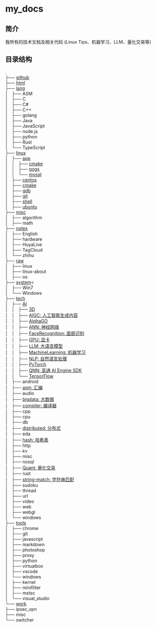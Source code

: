 # my_docs

## 简介

我所有的技术文档及相关代码 (Linux Tips、机器学习、LLM、量化交易等)

## 目录结构

.<br/>
├── [github](./blob/master/github)<br/>
├── [html](./blob/master/html)<br/>
├── [lang](./blob/master/lang)<br/>
│   ├── ASM<br/>
│   ├── C<br/>
│   ├── C#<br/>
│   ├── C++<br/>
│   ├── golang<br/>
│   ├── Java<br/>
│   ├── JavaScript<br/>
│   ├── node.js<br/>
│   ├── python<br/>
│   ├── Rust<br/>
│   └── TypeScript<br/>
├── [linux](./blob/master/linux)<br/>
│   ├── [app](./blob/master/linux/app)<br/>
│   │   ├── [cmake](./blob/master/linux/app/cmake)<br/>
│   │   ├── [gogs](./blob/master/linux/app/gogs)<br/>
│   │   └── [mysql](./blob/master/linux/app/mysql)<br/>
│   ├── [centos](./blob/master/linux/centos)<br/>
│   ├── [cmake](./blob/master/linux/cmake)<br/>
│   ├── [gdb](./blob/master/linux/gdb)<br/>
│   ├── [git](./blob/master/linux/git)<br/>
│   ├── [shell](./blob/master/linux/shell)<br/>
│   ├── [ubuntu](./blob/master/linux/ubuntu)<br/>
├── [misc](./blob/master/misc)<br/>
│   ├── algorithm<br/>
│   ├── math<br/>
├── [notes](./blob/master/notes)<br/>
│   ├── English<br/>
│   ├── hardware<br/>
│   ├── HuyaLive<br/>
│   ├── TagCloud<br/>
│   └── zhihu<br/>
├── [raw](./blob/master/raw)<br/>
│   ├── linux<br/>
│   ├── linux-about<br/>
│   ├── os<br/>
├── [system](./blob/master/system)<<br/>
│   ├── Win7<br/>
│   └── Windows<br/>
├── [tech](./blob/master/tech)<br/>
│   ├── [AI](./blob/master/tech/AI)<br/>
│   │   ├── [3D](./blob/master/tech/AI/3D)<br/>
│   │   ├── [AIGC: 人工智能生成内容](./blob/master/tech/AI/AIGC)<br/>
│   │   ├── [AlphaGO](./blob/master/tech/AI/AlphaGO)<br/>
│   │   ├── [ANN: 神经网络](./blob/master/tech/AI/ANN)<br/>
│   │   ├── [FaceRecognition: 面部识别](./blob/master/tech/AI/FaceRecognition)<br/>
│   │   ├── [GPU: 显卡](./blob/master/tech/AI/GPU)<br/>
│   │   ├── [LLM: 大语言模型](./blob/master/tech/AI/LLM)<br/>
│   │   ├── [MachineLearning: 机器学习](./blob/master/tech/AI/MachineLearning)<br/>
│   │   ├── [NLP: 自然语言处理](./blob/master/tech/AI/NLP)<br/>
│   │   ├── [PyTorch](./blob/master/tech/AI/PyTorch)<br/>
│   │   ├── [QNN: 高通 AI Engine SDK](./blob/master/tech/AI/QNN)<br/>
│   │   └── [TensorFlow](./blob/master/tech/AI/TensorFlow)<br/>
│   ├── android<br/>
│   ├── [asm: 汇编](./blob/master/tech/asm)<br/>
│   ├── audio<br/>
│   ├── [bigdata: 大数据](./blob/master/tech/bigdata)<br/>
│   ├── [compiler: 编译器](./blob/master/tech/compiler)<br/>
│   ├── cpp<br/>
│   ├── cpu<br/>
│   ├── db<br/>
│   ├── [distributed: 分布式](./blob/master/tech/distributed)<br/>
│   ├── eda<br/>
│   ├── [hash: 哈希表](./blob/master/tech/hash)<br/>
│   ├── http<br/>
│   ├── kv<br/>
│   ├── misc<br/>
│   ├── nosql<br/>
│   ├── [Quant: 量化交易](./blob/master/tech/Quant)<br/>
│   ├── rust<br/>
│   ├── [string-match: 字符串匹配](./blob/master/tech/string-match])<br/>
│   ├── sudoku<br/>
│   ├── thread<br/>
│   ├── url<br/>
│   ├── video<br/>
│   ├── web<br/>
│   ├── webgl<br/>
│   └── windows<br/>
├── [tools](./blob/master/tools)<br/>
│   ├── chrome<br/>
│   ├── git<br/>
│   ├── javascript<br/>
│   ├── markdown<br/>
│   ├── photoshop<br/>
│   ├── proxy<br/>
│   ├── python<br/>
│   ├── virtualbox<br/>
│   ├── vscode<br/>
│   └── windows<br/>
│       ├── kernel<br/>
│       ├── minifilter<br/>
│       ├── mstsc<br/>
│       └── visual_studio<br/>
└── [work](./blob/master/work)<br/>
    ├── ipsec_vpn<br/>
    ├── misc<br/>
    └── switcher<br/>
